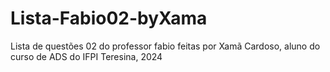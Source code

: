 # Lista-Fabio02-byXama
Lista de questões 02 do professor fabio feitas por Xamã Cardoso, aluno do curso de ADS do IFPI
Teresina, 2024
